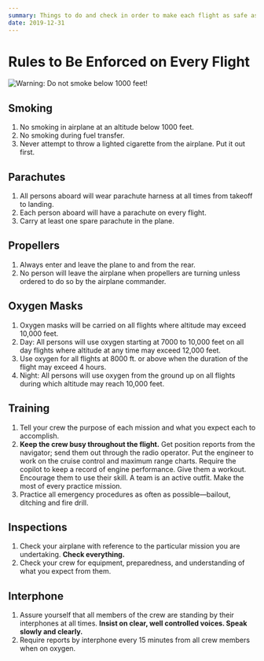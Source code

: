 ```yaml
---
summary: Things to do and check in order to make each flight as safe as possible.
date: 2019-12-31
---
```


# Rules to Be Enforced on Every Flight

![Warning: Do not smoke below 1000 feet!](../assets/images/cartoon-no_smoking_under_1000_feet.png "No smoking under 1000 feet!")

## Smoking

1. No smoking in airplane at an altitude below 1000 feet.
2. No smoking during fuel transfer.
3. Never attempt to throw a lighted cigarette from the airplane. Put it out first.

## Parachutes

1. All persons aboard will wear parachute harness at all times from takeoff to landing.
2. Each person aboard will have a parachute on every flight.
3. Carry at least one spare parachute in the plane.

## Propellers

1. Always enter and leave the plane to and from the rear.
2. No person will leave the airplane when propellers are turning unless ordered to do so by the airplane commander.

## Oxygen Masks

1. Oxygen masks will be carried on all flights where altitude may exceed 10,000 feet.
2. Day: All persons will use oxygen starting at 7000 to 10,000 feet on all day flights where altitude at any time may exceed 12,000 feet.
3. Use oxygen for all flights at 8000 ft. or above when the duration of the flight may exceed 4 hours.
4. Night: All persons will use oxygen from the ground up on all flights during which altitude may reach 10,000 feet.

## Training

1. Tell your crew the purpose of each mission and what you expect each to accomplish.
2. **Keep the crew busy throughout the flight.** Get position reports from the navigator; send them out through the radio operator. Put the engineer to work on the cruise control and maximum range charts. Require the copilot to keep a record of engine performance. Give them a workout. Encourage them to use their skill. A team is an active outfit. Make the most of every practice mission.
3. Practice all emergency procedures as often as possible—bailout, ditching and fire drill.

## Inspections

1. Check your airplane with reference to the particular mission you are undertaking. **Check everything.**
2. Check your crew for equipment, preparedness, and understanding of what you expect from them.

## Interphone

1. Assure yourself that all members of the crew are standing by their interphones at all times. **Insist on clear, well controlled voices. Speak slowly and clearly.**
2. Require reports by interphone every 15 minutes from all crew members when on oxygen.
